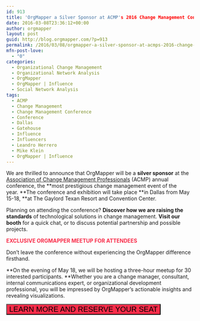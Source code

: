 ```yaml
---
id: 913
title: 'OrgMapper a Silver Sponsor at ACMP's 2016 Change Management Conference in Dallas &#124; 15-18 May, 2016'
date: 2016-03-08T23:36:12+00:00
author: orgmapper
layout: post
guid: http://blog.orgmapper.com/?p=913
permalink: /2016/03/08/orgmapper-a-silver-sponsor-at-acmps-2016-change-management-conference-in-dallas-15-18-may-2016/
mfn-post-love:
  - "0"
categories:
  - Organizational Change Management
  - Organizational Network Analysis
  - OrgMapper
  - OrgMapper | Influence
  - Social Network Analysis
tags:
  - ACMP
  - Change Management
  - Change Management Conference
  - Conference
  - Dallas
  - Gatehouse
  - Influence
  - Influencers
  - Leandro Herrero
  - Mike Klein
  - OrgMapper | Influence
---
```

We are thrilled to announce that OrgMapper will be a **silver sponsor** at the <a href="http://www.acmpconference.com/" target="_blank">Association of Change Management Professionals</a> (ACMP) annual conference, the **most prestigious change management event of the year. **The conference and exhibition will take place **in Dallas from May 15-18, **at The Gaylord Texan Resort and Convention Center.

Planning on attending the conference? **Discover how we are raising the standards** of technological solutions in change management. **Visit our booth** for a quick chat, or to discuss potential partnership and possible projects.

**<span style="color: #f92c49;">EXCLUSIVE ORGMAPPER MEETUP FOR ATTENDEES</span>**

Don&#8217;t leave the conference without experiencing the OrgMapper difference firsthand.
  
**On the evening of May 18, we will be hosting a three-hour meetup for 30 interested participants. **Whether you are a change manager, consultant, internal communications expert, or organizational development professional, you will be impressed by OrgMapper&#8217;s actionable insights and revealing visualizations.

<a href="http://orgmapper.com/orgmapper-meetup-acmp-2016-change-management-conference-dallas/" target="_blank"><button style="background-color: #f92c49;" type="button"><span style="font-size: 20px;">LEARN MORE AND RESERVE YOUR SEAT</span></button></a>